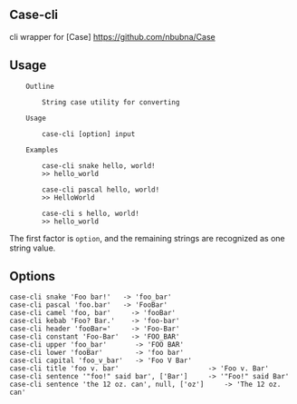 ## Case-cli

cli wrapper for [Case] https://github.com/nbubna/Case  

## Usage

```
    Outline

        String case utility for converting

    Usage

        case-cli [option] input
    
    Examples

        case-cli snake hello, world!
        >> hello_world

        case-cli pascal hello, world!
        >> HelloWorld

        case-cli s hello, world!
        >> hello_world
```

The first factor is `option`, and the remaining strings are recognized as one string value.

## Options

```console
case-cli snake 'Foo bar!'   -> 'foo_bar'
case-cli pascal 'foo.bar'   -> 'FooBar'
case-cli camel 'foo, bar'     -> 'fooBar'
case-cli kebab 'Foo? Bar.'    -> 'foo-bar'
case-cli header 'fooBar='     -> 'Foo-Bar'
case-cli constant 'Foo-Bar'   -> 'FOO_BAR'
case-cli upper 'foo_bar'       -> 'FOO BAR'
case-cli lower 'fooBar'        -> 'foo bar'
case-cli capital 'foo_v_bar'   -> 'Foo V Bar'
case-cli title 'foo v. bar'                      -> 'Foo v. Bar'
case-cli sentence '"foo!" said bar', ['Bar']     -> '"Foo!" said Bar'
case-cli sentence 'the 12 oz. can', null, ['oz']     -> 'The 12 oz. can'
```